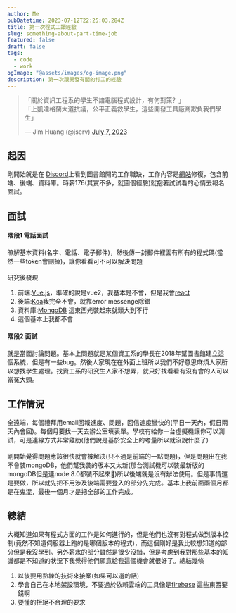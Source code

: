 ```yaml
---
author: Me
pubDatetime: 2023-07-12T22:25:03.284Z
title: 第一次程式工讀經驗
slug: something-about-part-time-job
featured: false
draft: false
tags:
  - code
  - work
ogImage: "@assets/images/og-image.png"
description: 第一次跟開發有關的打工的經驗
---
```


<blockquote class="twitter-tweet"><p lang="zh" dir="ltr">「關於資訊工程系的學生不諳電腦程式設計，有何對策？」<br>「上凱達格蘭大道抗議，公平正義救學生，這些開發工具廠商欺負我們學生」</p>&mdash; Jim Huang (@jserv) <a href="https://twitter.com/jserv/status/1677203033158213632?ref_src=twsrc%5Etfw">July 7, 2023</a></blockquote> <script async src="https://platform.twitter.com/widgets.js" charset="utf-8"></script>

## 起因

剛開始就是在 [Discord](https://www.discord.com)上看到圖書館開的工作職缺，工作內容是[網站](https://collections.lib.tku.edu.tw/#/)修復，包含前端、後端、資料庫。時薪176(其實不多，就圖個經驗)就抱著試試看的心情去報名面試。

## 面試

#### 階段1 電話面試

暸解基本資料(名字、電話、電子郵件)，然後傳一封郵件裡面有所有的程式碼(當然一些token會刪掉)，讓你看看可不可以解決問題
<br></br>
研究後發現

1. 前端:[Vue.js](https://vuejs.org)，準確的說是vue2，我基本是不會，但是我會[react](https://react.dev)
2. 後端:[Koa](https://koajs.com)我完全不會，就靠error messenge除錯
3. 資料庫:[MongoDB](https://www.mongodb.com) 這東西光裝起來就頭大到不行
4. 這個基本上我都不會

#### 階段2 面試

就是當面討論問題。基本上問題就是某個資工系的學長在2018年幫圖書館建立這個系統，但是有一些bug。然後人家現在在外面上班所以我們不好意思麻煩人家所以想找學生處理。找資工系的研究生人家不想弄，就只好找看看有沒有會的人可以當冤大頭。

## 工作情況

全遠端，每個禮拜用email回報進度、問題，回信速度蠻快的(平日一天內，假日兩天內會回)。每個月要找一天去辦公室填表單。學校有給你一台虛擬機讓你可以測試，可是連線方式非常雞肋(他們說是基於安全上的考量所以就沒說什麼了)<br></br>
剛開始覺得問題應該很快就會被解決(只不過是前端的一點問題)，但是問題出在我不會裝mongoDB，他們幫我裝的版本又太新(那台測試機可以裝最新版的mongoDB但是連node 8.0都裝不起來🤣)所以後端就是沒有辦法使用。但是事情還是要做，所以就先把不用涉及後端需要登入的部分先完成。基本上我前面兩個月都是在鬼混，最後一個月才是把全部的工作完成。

## 總結

大概知道如果有程式方面的工作是如何進行的，但是他們也沒有對程式做到版本控制(竟然不知道伺服器上跑的是哪個版本的程式)，而這個剛好是我比較想知道的部分但是我沒學到。另外薪水的部分雖然是很少沒錯，但是考慮到我對那些基本的知識都是不知道的狀況下我覺得他們願意給我這個機會就很好了。總結幾條

1. 以後要用熟練的技術來接案(如果可以選的話)
2. 學會自己在本地架設環境，不要過於依賴雲端的工具像是[firebase](https://firebase.google.com) 這些東西要錢啊
3. 要懂的拒絕不合理的要求

